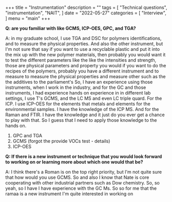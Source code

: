 +++
title = "Instrumentation"
description = ""
tags = [
    "Technical questions",
    "instrumentation",
    "NAIT",
]
date = "2022-05-27"
categories = [
    "Interview",
]
menu = "main"
+++



**Q: are you familiar with like GCMS, ICP-OES, GPC, and TGA?** 

A: in my graduate school, I use TGA and DSC for polymers identifications, and to measure the physical properties. And also the other instrument, but I'm not sure that say if you want to use a recyclable plastic and put it into the mix up with the new polymer materials, then probably you would want it to test the different parameters like the like the intensities and strength, those are physical parameters and property you would if you want to do the recipes of the polymers, probably you have a different instrument and to measure to measure the physical properties and measure other such as the the additives to the parliament's So, I have an experience using those instruments, when I work in the industry, and for the GC and those instruments, I had experience hands on experience in in different lab settings, I use T's GCMS, and the LC MS and even LC triple quard. For the ICP. I use ICP-OES for the elements that metals and elements for the environmental samples. I have the knowledge of the ICP MS. And for the Raman and FTIR. I have the knowledge and it just do you ever get a chance to play with that. So I guess that I need to apply those knowledge to the hands on. 

1) GPC and TGA  
2) GCMS (forgot the provide VOCs test - details)
3) ICP-OES  


**Q: If there is a new instrument or technique that you would look forward to working on or learning more about which one would that be?**

A: I think there's a Roman is on the top right priority, but I'm not quite sure that how would you use GCMS. So and also I know that Nate is core cooperating with other industrial partners such as Dow chemistry. So, so yeah, so I have I have experience with the GC Ms. So so for me that the ramaa is a new instrument I'm quite interested in working on